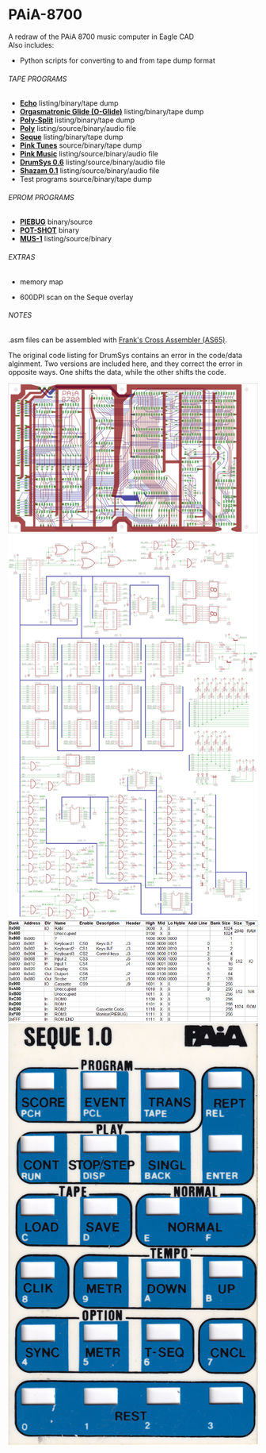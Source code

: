 # PAiA-8700
A redraw of the PAiA 8700 music computer in Eagle CAD</br>
Also includes:</br>
 - Python scripts for converting to and from tape dump format

 ###### TAPE PROGRAMS ######
 - [**Echo**](Tape%20Programs/Echo/) listing/binary/tape dump
 - [**Orgasmatronic Glide (O-Glide)**](Tape%20Programs/O-Glide) listing/binary/tape dump
 - [**Poly-Split**](Tape%20Programs/Poly-Split/) listing/binary/tape dump
 - [**Poly**](Tape%20Programs/Poly/) listing/source/binary/audio file
 - [**Seque**](Tape%20Programs/Seque/) listing/binary/tape dump
 - [**Pink Tunes**](Tape%20Programs/Pink%20Tunes/) source/binary/tape dump
 - [**Pink Music**](Tape%20Programs/Pink%20Music/) listing/source/binary/audio file
 - [**DrumSys 0.6**](Tape%20Programs/DRUMSYS%2006/) listing/source/binary/audio file
 - [**Shazam 0.1**](Tape%20Programs/SHAZAM/) listing/source/binary/audio file
 - Test programs source/binary/tape dump

###### EPROM PROGRAMS ######
 - [**PIEBUG**](EPROM%20Programs/PIEBUG) binary/source
 - [**POT-SHOT**](EPROM%20Programs/POT-SHOT) binary
 - [**MUS-1**](EPROM%20Programs/MUS-1) listing/source/binary
 
###### EXTRAS ######
 - memory map
 
 - 600DPI scan on the Seque overlay

###### NOTES ######
.asm files can be assembled with [Frank's Cross Assembler (AS65)](http://www.kingswood-consulting.co.uk/assemblers/).

The original code listing for DrumSys contains an error in the code/data alginment. Two versions are included here, and they correct the error in opposite ways. One shifts the data, while the other shifts the code.

![PCB](https://github.com/Skidlz/PAiA-8700/blob/master/PAiA%208700%20Redraw%20white%20PCB.png)
![Schematic](https://github.com/Skidlz/PAiA-8700/blob/master/PAiA%208700%20Redraw%20white.png)
![Memory Map](https://github.com/Skidlz/PAiA-8700/blob/master/Memory%20Map.png)
![Overlay](https://github.com/Skidlz/PAiA-8700/blob/master/Paia%20Seque%201.0%20Overlay%20(600dpi).jpg)
